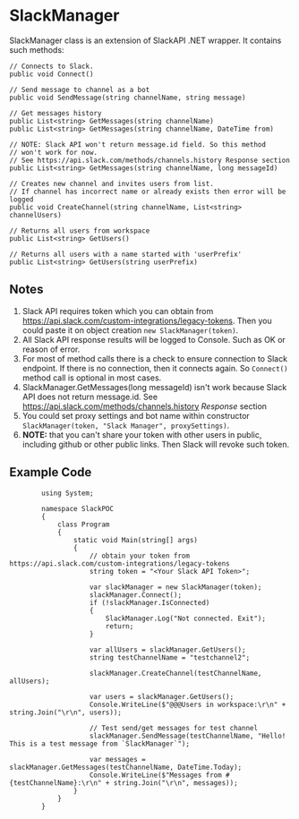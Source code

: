 # SlackManager

SlackManager class is an extension of SlackAPI .NET wrapper. It contains such methods:

```
// Connects to Slack. 
public void Connect()        

// Send message to channel as a bot
public void SendMessage(string channelName, string message)
        
// Get messages history
public List<string> GetMessages(string channelName)
public List<string> GetMessages(string channelName, DateTime from)

// NOTE: Slack API won't return message.id field. So this method
// won't work for now.
// See https://api.slack.com/methods/channels.history Response section
public List<string> GetMessages(string channelName, long messageId)
        
// Creates new channel and invites users from list.
// If channel has incorrect name or already exists then error will be logged
public void CreateChannel(string channelName, List<string> channelUsers)
        
// Returns all users from workspace
public List<string> GetUsers()

// Returns all users with a name started with 'userPrefix'
public List<string> GetUsers(string userPrefix)        
```



## Notes

1. Slack API requires token which you can obtain from https://api.slack.com/custom-integrations/legacy-tokens. Then you could paste it on object creation `new SlackManager(token)`.
2. All Slack API response results will be logged to Console. Such as OK or reason of error.
3. For most of method calls there is a check to ensure connection to Slack endpoint. If there is no connection, then it connects again. So `Connect()` method call is optional in most cases. 
4. SlackManager.GetMessages(long messageId) isn't work because Slack API does not return message.id. See https://api.slack.com/methods/channels.history *Response* section
5. You could set proxy settings and bot name within constructor `SlackManager(token, "Slack Manager", proxySettings)`.
6. **NOTE:** that you can't share your token with other users in public, including github or other public links. Then Slack will revoke such token.


## Example Code


            using System;
            
            namespace SlackPOC
            {
                class Program
                {
                    static void Main(string[] args)
                    {
                        // obtain your token from https://api.slack.com/custom-integrations/legacy-tokens
                        string token = "<Your Slack API Token>";

                        var slackManager = new SlackManager(token);
                        slackManager.Connect();
                        if (!slackManager.IsConnected)
                        {
                            SlackManager.Log("Not connected. Exit");
                            return;
                        }

                        var allUsers = slackManager.GetUsers();
                        string testChannelName = "testchannel2";

                        slackManager.CreateChannel(testChannelName, allUsers);            

                        var users = slackManager.GetUsers();
                        Console.WriteLine($"@@@Users in workspace:\r\n" + string.Join("\r\n", users));

                        // Test send/get messages for test channel            
                        slackManager.SendMessage(testChannelName, "Hello! This is a test message from `SlackManager`");

                        var messages = slackManager.GetMessages(testChannelName, DateTime.Today);
                        Console.WriteLine($"Messages from #{testChannelName}:\r\n" + string.Join("\r\n", messages));
                    }
                }
            }

